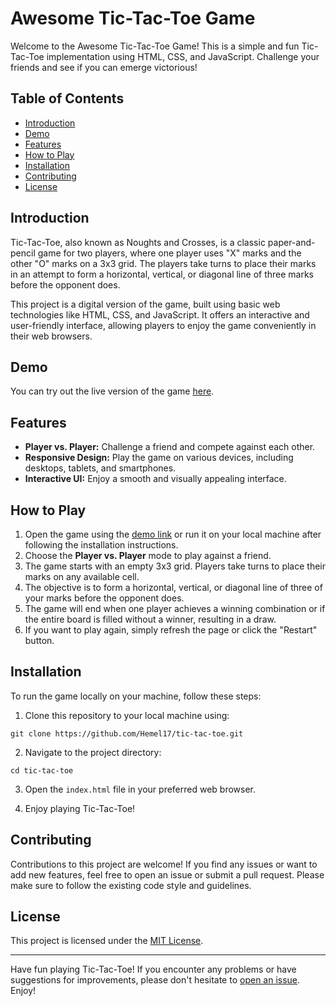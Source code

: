 # Awesome Tic-Tac-Toe Game

Welcome to the Awesome Tic-Tac-Toe Game! This is a simple and fun Tic-Tac-Toe implementation using HTML, CSS, and JavaScript. Challenge your friends and see if you can emerge victorious!

## Table of Contents

- [Introduction](#introduction)
- [Demo](#demo)
- [Features](#features)
- [How to Play](#how-to-play)
- [Installation](#installation)
- [Contributing](#contributing)
- [License](#license)

## Introduction

Tic-Tac-Toe, also known as Noughts and Crosses, is a classic paper-and-pencil game for two players, where one player uses "X" marks and the other "O" marks on a 3x3 grid. The players take turns to place their marks in an attempt to form a horizontal, vertical, or diagonal line of three marks before the opponent does.

This project is a digital version of the game, built using basic web technologies like HTML, CSS, and JavaScript. It offers an interactive and user-friendly interface, allowing players to enjoy the game conveniently in their web browsers.

## Demo

You can try out the live version of the game [here](https://tic-tac-toe-hemel.netlify.app/).

## Features

- **Player vs. Player:** Challenge a friend and compete against each other.
- **Responsive Design:** Play the game on various devices, including desktops, tablets, and smartphones.
- **Interactive UI:** Enjoy a smooth and visually appealing interface.

## How to Play

1. Open the game using the [demo link](https://tic-tac-toe-hemel.netlify.app/) or run it on your local machine after following the installation instructions.
2. Choose the **Player vs. Player** mode to play against a friend.
3. The game starts with an empty 3x3 grid. Players take turns to place their marks on any available cell.
4. The objective is to form a horizontal, vertical, or diagonal line of three of your marks before the opponent does.
5. The game will end when one player achieves a winning combination or if the entire board is filled without a winner, resulting in a draw.
6. If you want to play again, simply refresh the page or click the "Restart" button.

## Installation

To run the game locally on your machine, follow these steps:

1. Clone this repository to your local machine using:

```
git clone https://github.com/Hemel17/tic-tac-toe.git
```

2. Navigate to the project directory:

```
cd tic-tac-toe
```

3. Open the `index.html` file in your preferred web browser.

4. Enjoy playing Tic-Tac-Toe!

## Contributing

Contributions to this project are welcome! If you find any issues or want to add new features, feel free to open an issue or submit a pull request. Please make sure to follow the existing code style and guidelines.

## License

This project is licensed under the [MIT License](LICENSE).

---

Have fun playing Tic-Tac-Toe! If you encounter any problems or have suggestions for improvements, please don't hesitate to [open an issue](https://github.com/Hemel17/tic-tac-toe/issues). Enjoy!
